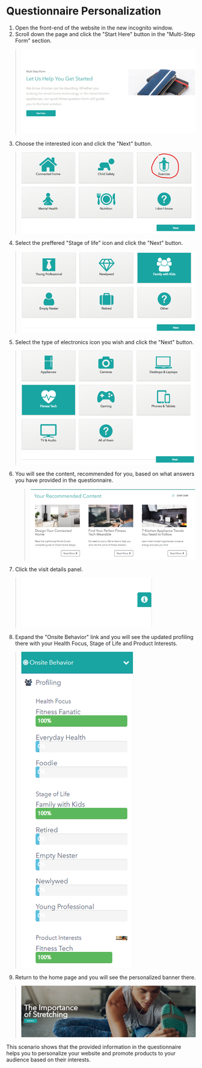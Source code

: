 # Questionnaire Personalization

1. Open the front-end of the website in the new incognito window.
2. Scroll down the page and click the "Start Here" button in the "Multi-Step Form" section.
> ![Multi-Step Form section](./media/image11.png)

3. Choose the interested icon and click the "Next" button.
> ![Next button](./media/image12.png)

4. Select the preffered "Stage of life" icon and click the "Next" button.
> ![Family with kids icon](./media/image13.png)

5. Select the type of electronics icon you wish and click the "Next" button.
> ![Fitness Tech icon](./media/image14.png)

6. You will see the content, recommended for you, based on what answers you have provided in the questionnaire.
   > ![3 recommended articles](./media/image15.png)

7. Click the visit details panel.
> ![Visit details icon](./media/image16.png)  

8. Expand the "Onsite Behavior" link and you will see the updated profiling there with your Health Focus, Stage of Life and Product Interests.
> ![Updated profiling](./media/image17.png)

9. Return to the home page and you will see the personalized banner there.
> ![Exercise image](./media/image18.png)
> 

This scenario shows that the provided information in the questionnaire helps you to personalize your website and promote products to your audience based on their interests.